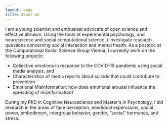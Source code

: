 ```yaml
---
layout: page
title: About me
---
```


I am a young scientist and enthusiast advocate of open science and effective altruism. Using the tools of experimental psychology, and neuroscience and social computational science, I investigate research questions concerning social interaction and mental health. As a postdoc at the Computational Social Science Group Vienna, I currently work on the following projects: 

* Collective emotions in response to the COVID-19 pandemic using social media analysis, and
* Characteristics of media reports about suicide that could contribute to prevention 
* Emotional Misinformation: how does emotional arousal influence the spreading of misinformation?

During my PhD in Cognitive Neuroscience and Master's in Psychology, I did research in the areas of face perception, emotional experssions, social power, embodiment, intergroup behavior, gender, “social” hormones, and stress. 
